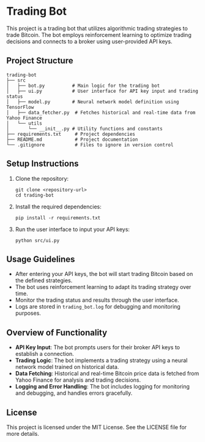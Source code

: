 # Trading Bot

This project is a trading bot that utilizes algorithmic trading strategies to trade Bitcoin. The bot employs reinforcement learning to optimize trading decisions and connects to a broker using user-provided API keys.

## Project Structure

```
trading-bot
├── src
│   ├── bot.py          # Main logic for the trading bot
│   ├── ui.py           # User interface for API key input and trading status
│   ├── model.py        # Neural network model definition using TensorFlow
│   ├── data_fetcher.py  # Fetches historical and real-time data from Yahoo Finance
│   └── utils
│       └── __init__.py # Utility functions and constants
├── requirements.txt     # Project dependencies
├── README.md            # Project documentation
└── .gitignore           # Files to ignore in version control
```

## Setup Instructions

1. Clone the repository:
   ```
   git clone <repository-url>
   cd trading-bot
   ```

2. Install the required dependencies:
   ```
   pip install -r requirements.txt
   ```

3. Run the user interface to input your API keys:
   ```
   python src/ui.py
   ```

## Usage Guidelines

- After entering your API keys, the bot will start trading Bitcoin based on the defined strategies.
- The bot uses reinforcement learning to adapt its trading strategy over time.
- Monitor the trading status and results through the user interface.
- Logs are stored in `trading_bot.log` for debugging and monitoring purposes.

## Overview of Functionality

- **API Key Input**: The bot prompts users for their broker API keys to establish a connection.
- **Trading Logic**: The bot implements a trading strategy using a neural network model trained on historical data.
- **Data Fetching**: Historical and real-time Bitcoin price data is fetched from Yahoo Finance for analysis and trading decisions.
- **Logging and Error Handling**: The bot includes logging for monitoring and debugging, and handles errors gracefully.

## License

This project is licensed under the MIT License. See the LICENSE file for more details.